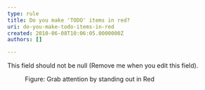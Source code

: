 ```yaml
---
type: rule
title: Do you make 'TODO' items in red?
uri: do-you-make-todo-items-in-red
created: 2010-06-08T10:06:05.0000000Z
authors: []

---
```




<span class='intro'> This field should not be null (Remove me when you edit this field). </span>


  <dl>
    <dt><img alt="" class="ms-rteCustom-ImageArea" src="/Standards/Communication/RulesToBetterPowerpointPresentations/PublishingImages/Todo.jpg" /></dt>
    <dd class="ms-rteCustom-FigureNormal">Figure&#58; Grab attention by standing out in Red</dd>
</dl>



